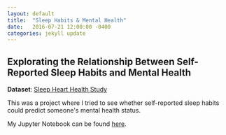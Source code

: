 ```yaml
---
layout: default
title:  "Sleep Habits & Mental Health"
date:   2016-07-21 12:00:00 -0400
categories: jekyll update
---
```


 <h2> Explorating the Relationship Between Self-Reported Sleep Habits and Mental Health </h2>

 **Dataset**: [Sleep Heart Health Study](https://sleepdata.org/datasets/shhs)

 This was a project where I tried to see whether self-reported sleep habits could predict someone's mental health status.

 My Jupyter Notebook can be found [here](https://github.com/katwang/BST234Project/blob/master/BST234_SKAT.ipynb).


